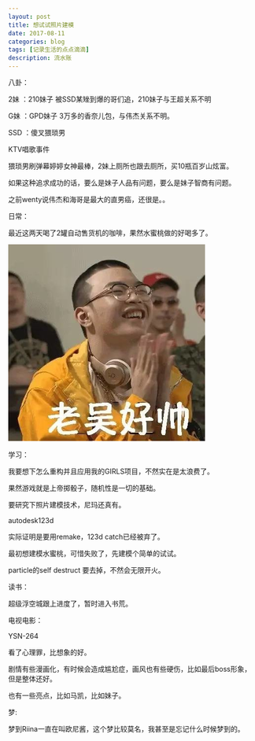 ```yaml
---
layout: post
title: 想试试照片建模
date: 2017-08-11
categories: blog
tags: [记录生活的点点滴滴]
description: 流水账
---
```


八卦：

2妹 ：210妹子 被SSD某矬到爆的哥们追，210妹子与王超关系不明

G妹 ：GPD妹子 3万多的香奈儿包，与伟杰关系不明。

SSD ：傻叉猥琐男

KTV唱歌事件

猥琐男刷弹幕婷婷女神最棒，2妹上厕所也跟去厕所，买10瓶百岁山炫富。

如果这种追求成功的话，要么是妹子人品有问题，要么是妹子智商有问题。

之前wenty说伟杰和海哥是最大的直男癌，还很是。。

日常：

最近这两天喝了2罐自动售货机的咖啡，果然水蜜桃做的好喝多了。

![小白](https://raw.githubusercontent.com/cksmct/MarkdownPhotos/master/%E5%B0%8F%E7%99%BD.JPG)

学习：

我要想下怎么重构并且应用我的GIRLS项目，不然实在是太浪费了。

果然游戏就是上帝掷骰子，随机性是一切的基础。

要研究下照片建模技术，尼玛还真有。

autodesk123d

实际证明是要用remake，123d catch已经被弃了。

最初想建模水蜜桃，可惜失败了，先建模个简单的试试。

particle的self destruct 要去掉，不然会无限开火。

读书：

超级浮空城跟上进度了，暂时进入书荒。

电视电影：

YSN-264

看了心理罪，比想象的好。

剧情有些漫画化，有时候会造成尴尬症，画风也有些硬伤，比如最后boss形象，但是整体还好。

也有一些亮点，比如马凯，比如妹子。

梦:

梦到Riina一直在叫欧尼酱，这个梦比较莫名，我甚至是忘记什么时候梦到的。





